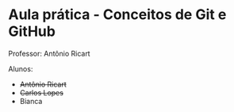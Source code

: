 # Aula prática - Conceitos de Git e GitHub

Professor: Antônio Ricart

Alunos:
- ~~Antônio Ricart~~
- ~~Carlos Lopes~~
- Bianca 